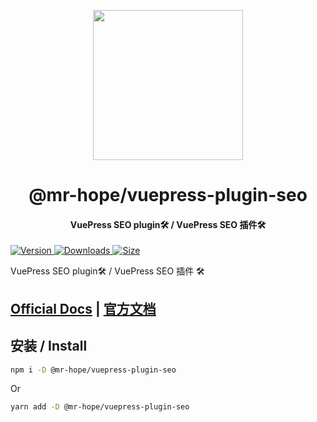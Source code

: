 <!-- markdownlint-disable -->
<p align="center">
  <img width="240" src="https://vuepress-theme-hope.mrhope.site/logo.svg" style="text-align: center;"/>
</p>
<h1 align="center">@mr-hope/vuepress-plugin-seo</h1>
<h4 align="center">VuePress SEO plugin🛠 / VuePress SEO 插件🛠</h4>

[![Version](https://img.shields.io/npm/v/@mr-hope/vuepress-plugin-seo.svg?style=flat-square&logo=npm) ![Downloads](https://img.shields.io/npm/dm/@mr-hope/vuepress-plugin-seo.svg?style=flat-square&logo=npm) ![Size](https://img.shields.io/bundlephobia/min/@mr-hope/vuepress-plugin-seo?style=flat-square&logo=npm)](https://www.npmjs.com/package/@mr-hope/vuepress-plugin-seo)

<!-- markdownlint-restore -->

VuePress SEO plugin🛠 / VuePress SEO 插件 🛠

## [Official Docs](https://vuepress-theme-hope.mrhope.site/seo/) | [官方文档](https://vuepress-theme-hope.mrhope.site/seo/zh/)

## 安装 / Install

```bash
npm i -D @mr-hope/vuepress-plugin-seo
```

Or

```bash
yarn add -D @mr-hope/vuepress-plugin-seo
```
